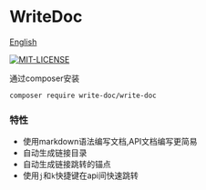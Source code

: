 # WriteDoc 
[English](./README.md)
 
[![MIT-LICENSE](https://img.shields.io/apm/l/vim-mode.svg)](./LICENSE)

通过composer安装
```
composer require write-doc/write-doc
```

### 特性
* 使用markdown语法编写文档,API文档编写更简易
* 自动生成链接目录
* 自动生成链接跳转的锚点
* 使用`j`和`k`快捷键在api间快速跳转